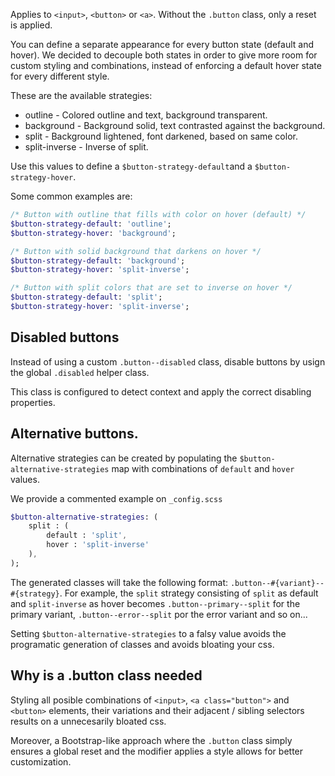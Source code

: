 Applies to `<input>`, `<button>` or `<a>`. Without the `.button` class, only a reset is applied.

You can define a separate appearance for every button state (default and hover). We decided to decouple both states in order to give more room for custom styling and combinations, instead of enforcing a default hover state for every different style.

These are the available strategies: 
- outline - Colored outline and text, background transparent.
- background - Background solid, text contrasted against the background.
- split - Background lightened, font darkened, based on same color.
- split-inverse - Inverse of split.

Use this values to define a `$button-strategy-default`and a `$button-strategy-hover`.

Some common examples are:

```sass
/* Button with outline that fills with color on hover (default) */
$button-strategy-default: 'outline';
$button-strategy-hover: 'background';
```

```sass
/* Button with solid background that darkens on hover */
$button-strategy-default: 'background';
$button-strategy-hover: 'split-inverse';
```

```sass
/* Button with split colors that are set to inverse on hover */
$button-strategy-default: 'split';
$button-strategy-hover: 'split-inverse';
```

## Disabled buttons

Instead of using a custom `.button--disabled` class, disable buttons by usign the global `.disabled` helper class. 

This class is configured to detect context and apply the correct disabling properties.

## Alternative buttons.

Alternative strategies can be created by populating the `$button-alternative-strategies` map with combinations of `default` and `hover` values.

We provide a commented example on `_config.scss`

```sass
$button-alternative-strategies: (
	split : (
		default : 'split', 
		hover : 'split-inverse'
	),
);
```

The generated classes will take the following format: `.button--#{variant}--#{strategy}`. For example, the `split` strategy consisting of `split` as default and `split-inverse` as hover becomes `.button--primary--split` for the primary variant, `.button--error--split` por the error variant and so on...

Setting `$button-alternative-strategies` to a falsy value avoids the programatic generation of classes and avoids bloating your css.

## Why is a .button class needed

Styling all posible combinations of `<input>`, `<a class="button">` and `<button>` elements, their variations and their adjacent / sibling selectors results on a unnecesarily bloated css.

Moreover, a Bootstrap-like approach where the `.button` class simply ensures a global reset and the modifier applies a style allows for better customization.
